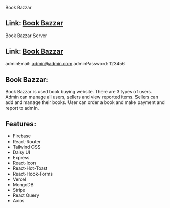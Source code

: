 Book Bazzar
## Link: [Book Bazzar](https://book-bazzar-app.web.app/)

Book Bazzar Server
## Link: [Book Bazzar](https://github.com/5ourav07/book-bazzar-react-server)

adminEmail: admin@admin.com
adminPassword: 123456

## Book Bazzar: 
Book Bazzar is used book buying website. There are 3 types of users. Admin can manage all users, sellers and view reported items. Sellers can add and manage their books. User can order a book and make payment and report to admin.

## Features: 
* Firebase
* React-Router
* Tailwind CSS
* Daisy UI
* Express
* React-Icon
* React-Hot-Toast
* React-Hook-Forms
* Vercel
* MongoDB
* Stripe
* React Query
* Axios
